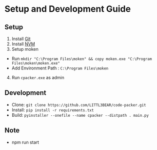 # Setup and Development Guide

## Setup

1. Install [Git](https://git-scm.com/downloads)
2. Install [NVM](https://github.com/coreybutler/nvm-windows/releases)
3. Setup moken
  - Run `mkdir "C:\Program Files\moken" && copy moken.exe "C:\Program Files\moken\moken.exe"`
  - Add Environment Path : `C:\Program Files\moken`
4. Run `cpacker.exe` as admin

## Development

- Clone: `git clone https://github.com/LITTL3BEAR/code-packer.git`
- Install: `pip install -r requirements.txt`
- Build: `pyinstaller --onefile --name cpacker --distpath . main.py`
  
## Note

- npm run start